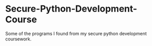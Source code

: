 # Secure-Python-Development-Course
Some of the programs I found from my secure python development coursework.
